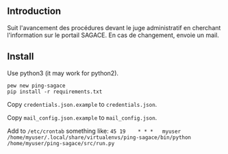 
## Introduction

Suit l'avancement des procédures devant le juge administratif en cherchant l'information sur le portail SAGACE. En cas de changement, envoie un mail.

## Install

Use python3 (it may work for python2).

```
pew new ping-sagace
pip install -r requirements.txt
```

Copy `credentials.json.example` to `credentials.json`.

Copy `mail_config.json.example` to `mail_config.json`.

Add to `/etc/crontab` something like: `45 19	* * *	myuser	/home/myuser/.local/share/virtualenvs/ping-sagace/bin/python /home/myuser/ping-sagace/src/run.py`
